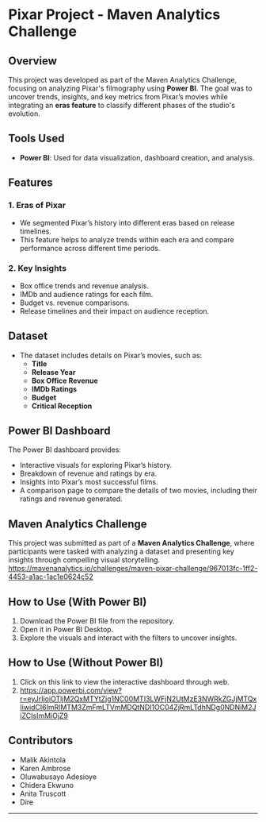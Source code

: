 # Pixar Project - Maven Analytics Challenge

## Overview
This project was developed as part of the Maven Analytics Challenge, focusing on analyzing Pixar's filmography using **Power BI**. The goal was to uncover trends, insights, and key metrics from Pixar’s movies while integrating an **eras feature** to classify different phases of the studio's evolution.

## Tools Used
- **Power BI**: Used for data visualization, dashboard creation, and analysis.

## Features
### 1. **Eras of Pixar**
   - We segmented Pixar’s history into different eras based on release timelines.
   - This feature helps to analyze trends within each era and compare performance across different time periods.

### 2. **Key Insights**
   - Box office trends and revenue analysis.
   - IMDb and audience ratings for each film.
   - Budget vs. revenue comparisons.
   - Release timelines and their impact on audience reception.
   
## Dataset
- The dataset includes details on Pixar’s movies, such as:
  - **Title**
  - **Release Year**
  - **Box Office Revenue**
  - **IMDb Ratings**
  - **Budget**
  - **Critical Reception**

## Power BI Dashboard
The Power BI dashboard provides:
- Interactive visuals for exploring Pixar’s history.
- Breakdown of revenue and ratings by era.
- Insights into Pixar’s most successful films.
- A comparison page to compare the details of two movies, including their ratings and revenue generated.

## Maven Analytics Challenge
This project was submitted as part of a **Maven Analytics Challenge**, where participants were tasked with analyzing a dataset and presenting key insights through compelling visual storytelling. https://mavenanalytics.io/challenges/maven-pixar-challenge/967013fc-1ff2-4453-a1ac-1ac1e0624c52

## How to Use (With Power BI)
1. Download the Power BI file from the repository.
2. Open it in Power BI Desktop.
3. Explore the visuals and interact with the filters to uncover insights.

## How to Use (Without Power BI)
1. Click on this link to view the interactive dashboard through web.
2. https://app.powerbi.com/view?r=eyJrIjoiOTljM2QxMTYtZjg1NC00MTI3LWFjN2UtMzE3NWRkZGJjMTQxIiwidCI6ImRlMTM3ZmFmLTVmMDQtNDI1OC04ZjRmLTdhNDg0NDNiM2JiZCIsImMiOjZ9

## Contributors
- Malik Akintola
- Karen Ambrose
- Oluwabusayo Adesioye
- Chidera Ekwuno
- Anita Truscott
- Dire



---

